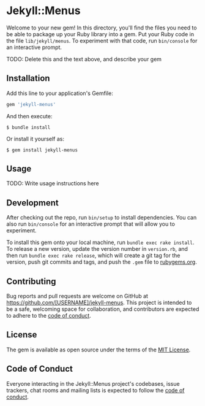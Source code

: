 # Jekyll::Menus

Welcome to your new gem! In this directory, you'll find the files you need to be able to package up your Ruby library into a gem. Put your Ruby code in the file `lib/jekyll/menus`. To experiment with that code, run `bin/console` for an interactive prompt.

TODO: Delete this and the text above, and describe your gem

## Installation

Add this line to your application's Gemfile:

```ruby
gem 'jekyll-menus'
```

And then execute:

    $ bundle install

Or install it yourself as:

    $ gem install jekyll-menus

## Usage

TODO: Write usage instructions here

## Development

After checking out the repo, run `bin/setup` to install dependencies. You can also run `bin/console` for an interactive prompt that will allow you to experiment.

To install this gem onto your local machine, run `bundle exec rake install`. To release a new version, update the version number in `version.rb`, and then run `bundle exec rake release`, which will create a git tag for the version, push git commits and tags, and push the `.gem` file to [rubygems.org](https://rubygems.org).

## Contributing

Bug reports and pull requests are welcome on GitHub at https://github.com/[USERNAME]/jekyll-menus. This project is intended to be a safe, welcoming space for collaboration, and contributors are expected to adhere to the [code of conduct](https://github.com/[USERNAME]/jekyll-menus/blob/master/CODE_OF_CONDUCT.md).


## License

The gem is available as open source under the terms of the [MIT License](https://opensource.org/licenses/MIT).

## Code of Conduct

Everyone interacting in the Jekyll::Menus project's codebases, issue trackers, chat rooms and mailing lists is expected to follow the [code of conduct](https://github.com/[USERNAME]/jekyll-menus/blob/master/CODE_OF_CONDUCT.md).
